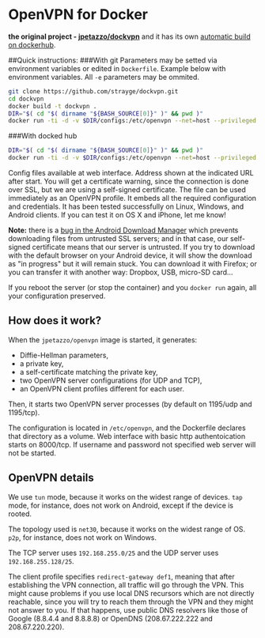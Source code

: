 # OpenVPN for Docker

**the original project - [jpetazzo/dockvpn](https://github.com/jpetazzo/dockvpn)** and it has its own [automatic build on dockerhub](https://hub.docker.com/r/jpetazzo/dockvpn/). 
 
##Quick instructions:
###With git
Parameters may be setted via environment variables or edited in `Dockerfile`.
Example below with environment variables. All `-e` parameters may be ommited.
```bash
git clone https://github.com/strayge/dockvpn.git
cd dockvpn
docker build -t dockvpn .
DIR="$( cd "$( dirname "${BASH_SOURCE[0]}" )" && pwd )"
docker run -ti -d -v $DIR/configs:/etc/openvpn --net=host --privileged --restart unless-stopped --name dockvpn -e PORT_TCP=1195 -e PORT_UDP=1195 -e PORT_CONTROL=8000 -e CONTROL_USERNAME=username123 -e CONTROL_PASSWORD=password456 -e EXTERNAL_ADDRESS="yourdomain.com" dockvpn
```

###With docked hub
```bash
DIR="$( cd "$( dirname "${BASH_SOURCE[0]}" )" && pwd )"
docker run -ti -d -v $DIR/configs:/etc/openvpn --net=host --privileged --restart unless-stopped --name dockvpn -e PORT_TCP=1195 -e PORT_UDP=1195 -e PORT_CONTROL=8000 -e CONTROL_USERNAME=username123 -e CONTROL_PASSWORD=password456 -e EXTERNAL_ADDRESS="yourdomain.com" strayge/dockvpn
```

Config files available at web interface.
Address shown at the indicated URL after start. You will get a
certificate warning, since the connection is done over SSL, but we are
using a self-signed certificate.
The file can be used immediately as an OpenVPN profile. It embeds all the
required configuration and credentials. It has been tested successfully on
Linux, Windows, and Android clients. If you can test it on OS X and iPhone,
let me know!

**Note:** there is a [bug in the Android Download Manager](
http://code.google.com/p/android/issues/detail?id=3492) which prevents
downloading files from untrusted SSL servers; and in that case, our
self-signed certificate means that our server is untrusted. If you
try to download with the default browser on your Android device,
it will show the download as "in progress" but it will remain stuck.
You can download it with Firefox; or you can transfer it with another
way: Dropbox, USB, micro-SD card...

If you reboot the server (or stop the container) and you `docker run`
again, all your configuration preserved.

## How does it work?

When the `jpetazzo/openvpn` image is started, it generates:

- Diffie-Hellman parameters,
- a private key,
- a self-certificate matching the private key,
- two OpenVPN server configurations (for UDP and TCP),
- an OpenVPN client profiles different for each user.

Then, it starts two OpenVPN server processes (by default on 1195/udp and 1195/tcp).

The configuration is located in `/etc/openvpn`, and the Dockerfile
declares that directory as a volume. 
Web interface with basic http authentoication starts on 8000/tcp.
If username and password not specified web server will not be started.

## OpenVPN details

We use `tun` mode, because it works on the widest range of devices.
`tap` mode, for instance, does not work on Android, except if the device
is rooted.

The topology used is `net30`, because it works on the widest range of OS.
`p2p`, for instance, does not work on Windows.

The TCP server uses `192.168.255.0/25` and the UDP server uses
`192.168.255.128/25`.

The client profile specifies `redirect-gateway def1`, meaning that after
establishing the VPN connection, all traffic will go through the VPN.
This might cause problems if you use local DNS recursors which are not
directly reachable, since you will try to reach them through the VPN
and they might not answer to you. If that happens, use public DNS
resolvers like those of Google (8.8.4.4 and 8.8.8.8) or OpenDNS
(208.67.222.222 and 208.67.220.220).

